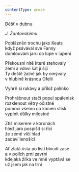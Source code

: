 ```yaml
---
contentType: prose
---
```


Déšť v dubnu

_J. Žantovskému_

Poblázněn trochu jako Keats  
když psávával své Fanny  
domlouvám jaru co lupe v lupení

  

Překousni nitě které stehovaly  
zemi a vdoví šat jí šijí  
Ty deště žalné jak by omývaly  
v hlubině krásnou Ofelii

  

Vyhrň si rukávy a přilož polínko

  

Prohrábnout stačí popel spálenisk  
rozklenout větry očistné  
pomoci všemu co kámen stisk  
vyplnit důlky milostné

  

Ztiš miserere v korunách  
hleď jaro pospíšit si říci  
že země vlčí hlad  
zadáví lenošící

  

Ať zlatá ústa po listí bloudí zase  
a v polích zrní zavrní  
kdejaká žilka ve mně vyptává se  
už jsem jak na trní
